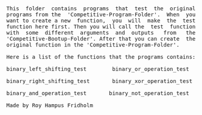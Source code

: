 
<pre>
This  folder  contains  programs  that  test  the  original
programs from the  'Competitive-Program-Folder'.  When  you
want to create a new  function,  you  will  make  the  test
function here first. Then you will call the  test  function
with  some  different  arguments  and  outputs   from   the
'Competitive-Bootup-Folder'. After that you can create  the
original function in the 'Competitive-Program-Folder'.

Here is a list of the functions that the programs contains:

binary_left_shifting_test        binary_or_operation_test

binary_right_shifting_test       binary_xor_operation_test

binary_and_operation_test       binary_not_operation_test

Made by Roy Hampus Fridholm
</pre>

